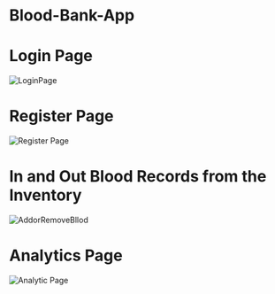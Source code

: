 # Blood-Bank-App

<h1>Login Page</h1>

![LoginPage](https://github.com/devalzala/Blood-Bank-App/assets/84832101/4f79ed31-977f-4294-846c-ae1d7a8f797d)

<h1> Register Page </h1>

![Register Page](https://github.com/devalzala/Blood-Bank-App/assets/84832101/8791c37a-7b13-4a1f-850c-20c29ca85125)

<h1>In and Out Blood Records from the Inventory</h1>

![AddorRemoveBllod](https://github.com/devalzala/Blood-Bank-App/assets/84832101/405bffdd-40b0-46e8-82fe-c9cae3414014)


<h1> Analytics Page </h1>

![Analytic Page](https://github.com/devalzala/Blood-Bank-App/assets/84832101/f0fe3d5b-fa5a-4603-b74c-59cb5244314d)

